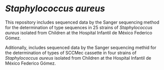 # *Staphylococcus aureus*

This repository includes sequenced data by the Sanger sequencing method for the determination of type sequences in 25 strains of *Staphylococcus aureus* isolated from Children at the Hospital Infantil de México Federico Gómez.

Aditionally, includes sequenced data by the Sanger sequencing methid for the determination of types of SCCMec cassette in four strains of *Staphylococcus aureus* isolated from Children at the Hospital Infantil de México Federico Gómez.

